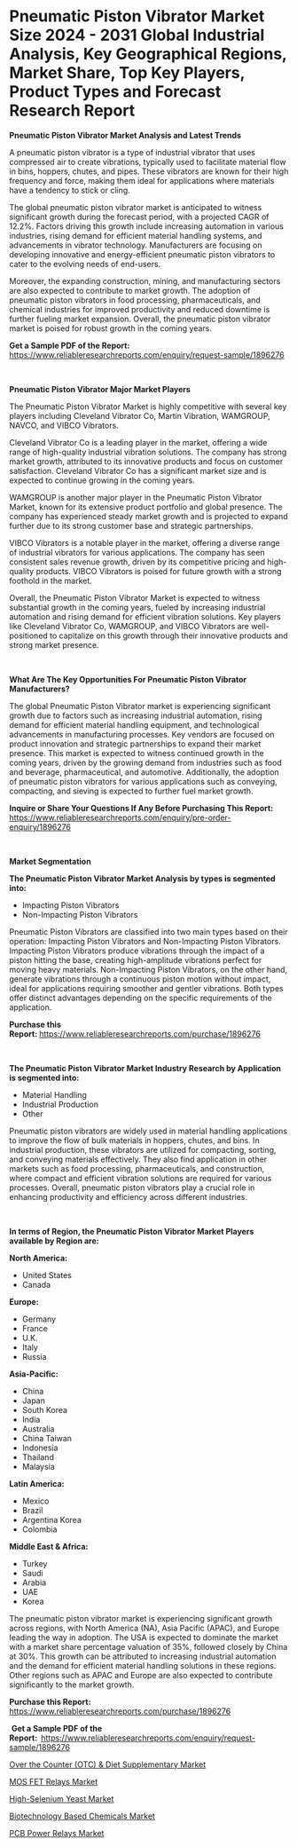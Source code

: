 <p><h1>Pneumatic Piston Vibrator Market Size 2024 - 2031 Global Industrial Analysis, Key Geographical Regions, Market Share, Top Key Players, Product Types and Forecast Research Report</h1></p><p><strong>Pneumatic Piston Vibrator Market Analysis and Latest Trends</strong></p>
<p><p>A pneumatic piston vibrator is a type of industrial vibrator that uses compressed air to create vibrations, typically used to facilitate material flow in bins, hoppers, chutes, and pipes. These vibrators are known for their high frequency and force, making them ideal for applications where materials have a tendency to stick or cling.</p><p>The global pneumatic piston vibrator market is anticipated to witness significant growth during the forecast period, with a projected CAGR of 12.2%. Factors driving this growth include increasing automation in various industries, rising demand for efficient material handling systems, and advancements in vibrator technology. Manufacturers are focusing on developing innovative and energy-efficient pneumatic piston vibrators to cater to the evolving needs of end-users.</p><p>Moreover, the expanding construction, mining, and manufacturing sectors are also expected to contribute to market growth. The adoption of pneumatic piston vibrators in food processing, pharmaceuticals, and chemical industries for improved productivity and reduced downtime is further fueling market expansion. Overall, the pneumatic piston vibrator market is poised for robust growth in the coming years.</p></p>
<p><strong>Get a Sample PDF of the Report:&nbsp;</strong> <a href="https://www.reliableresearchreports.com/enquiry/request-sample/1896276">https://www.reliableresearchreports.com/enquiry/request-sample/1896276</a></p>
<p>&nbsp;</p>
<p><strong>Pneumatic Piston Vibrator Major Market Players</strong></p>
<p><p>The Pneumatic Piston Vibrator Market is highly competitive with several key players including Cleveland Vibrator Co, Martin Vibration, WAMGROUP, NAVCO, and VIBCO Vibrators. </p><p>Cleveland Vibrator Co is a leading player in the market, offering a wide range of high-quality industrial vibration solutions. The company has strong market growth, attributed to its innovative products and focus on customer satisfaction. Cleveland Vibrator Co has a significant market size and is expected to continue growing in the coming years.</p><p>WAMGROUP is another major player in the Pneumatic Piston Vibrator Market, known for its extensive product portfolio and global presence. The company has experienced steady market growth and is projected to expand further due to its strong customer base and strategic partnerships.</p><p>VIBCO Vibrators is a notable player in the market, offering a diverse range of industrial vibrators for various applications. The company has seen consistent sales revenue growth, driven by its competitive pricing and high-quality products. VIBCO Vibrators is poised for future growth with a strong foothold in the market.</p><p>Overall, the Pneumatic Piston Vibrator Market is expected to witness substantial growth in the coming years, fueled by increasing industrial automation and rising demand for efficient vibration solutions. Key players like Cleveland Vibrator Co, WAMGROUP, and VIBCO Vibrators are well-positioned to capitalize on this growth through their innovative products and strong market presence.</p></p>
<p>&nbsp;</p>
<p><strong>What Are The Key Opportunities For Pneumatic Piston Vibrator Manufacturers?</strong></p>
<p><p>The global Pneumatic Piston Vibrator market is experiencing significant growth due to factors such as increasing industrial automation, rising demand for efficient material handling equipment, and technological advancements in manufacturing processes. Key vendors are focused on product innovation and strategic partnerships to expand their market presence. This market is expected to witness continued growth in the coming years, driven by the growing demand from industries such as food and beverage, pharmaceutical, and automotive. Additionally, the adoption of pneumatic piston vibrators for various applications such as conveying, compacting, and sieving is expected to further fuel market growth.</p></p>
<p><strong>Inquire or Share Your Questions If Any Before Purchasing This Report:</strong> <a href="https://www.reliableresearchreports.com/enquiry/pre-order-enquiry/1896276">https://www.reliableresearchreports.com/enquiry/pre-order-enquiry/1896276</a></p>
<p>&nbsp;</p>
<p><strong>Market Segmentation</strong></p>
<p><strong>The Pneumatic Piston Vibrator Market Analysis by types is segmented into:</strong></p>
<p><ul><li>Impacting Piston Vibrators</li><li>Non-Impacting Piston Vibrators</li></ul></p>
<p><p>Pneumatic Piston Vibrators are classified into two main types based on their operation: Impacting Piston Vibrators and Non-Impacting Piston Vibrators. Impacting Piston Vibrators produce vibrations through the impact of a piston hitting the base, creating high-amplitude vibrations perfect for moving heavy materials. Non-Impacting Piston Vibrators, on the other hand, generate vibrations through a continuous piston motion without impact, ideal for applications requiring smoother and gentler vibrations. Both types offer distinct advantages depending on the specific requirements of the application.</p></p>
<p><strong>Purchase this Report:&nbsp;</strong><a href="https://www.reliableresearchreports.com/purchase/1896276">https://www.reliableresearchreports.com/purchase/1896276</a></p>
<p>&nbsp;</p>
<p><strong>The Pneumatic Piston Vibrator Market Industry Research by Application is segmented into:</strong></p>
<p><ul><li>Material Handling</li><li>Industrial Production</li><li>Other</li></ul></p>
<p><p>Pneumatic piston vibrators are widely used in material handling applications to improve the flow of bulk materials in hoppers, chutes, and bins. In industrial production, these vibrators are utilized for compacting, sorting, and conveying materials effectively. They also find application in other markets such as food processing, pharmaceuticals, and construction, where compact and efficient vibration solutions are required for various processes. Overall, pneumatic piston vibrators play a crucial role in enhancing productivity and efficiency across different industries.</p></p>
<p>&nbsp;</p>
<p><strong>In terms of Region, the Pneumatic Piston Vibrator Market Players available by Region are:</strong></p>
<p>
    <p> <strong> North America: </strong>
        <ul>
            <li>United States</li>
            <li>Canada</li>
        </ul>
        </p> 
    <p> <strong> Europe: </strong>
        <ul>
            <li>Germany</li>
            <li>France</li>
            <li>U.K.</li>
            <li>Italy</li>
            <li>Russia</li>
        </ul>
        </p> 
    <p> <strong> Asia-Pacific: </strong>
        <ul>
            <li>China</li>
            <li>Japan</li>
            <li>South Korea</li>
            <li>India</li>
            <li>Australia</li>
            <li>China Taiwan</li>
            <li>Indonesia</li>
            <li>Thailand</li>
            <li>Malaysia</li>
        </ul>
        </p> 
    <p> <strong> Latin America: </strong>
        <ul>
            <li>Mexico</li>
            <li>Brazil</li>
            <li>Argentina Korea</li>
            <li>Colombia</li>
        </ul>
        </p> 
    <p> <strong> Middle East & Africa: </strong>
        <ul>
            <li>Turkey</li>
            <li>Saudi</li>
            <li>Arabia</li>
            <li>UAE</li>
            <li>Korea</li>
        </ul>
    </p>
    </p>
<p><p>The pneumatic piston vibrator market is experiencing significant growth across regions, with North America (NA), Asia Pacific (APAC), and Europe leading the way in adoption. The USA is expected to dominate the market with a market share percentage valuation of 35%, followed closely by China at 30%. This growth can be attributed to increasing industrial automation and the demand for efficient material handling solutions in these regions. Other regions such as APAC and Europe are also expected to contribute significantly to the market growth.</p></p>
<p><strong>Purchase this Report: </strong><a href="https://www.reliableresearchreports.com/purchase/1896276">https://www.reliableresearchreports.com/purchase/1896276</a></p>
<p>&nbsp;<strong>Get a Sample PDF of the Report:&nbsp;&nbsp;</strong><a href="https://www.reliableresearchreports.com/enquiry/request-sample/1896276">https://www.reliableresearchreports.com/enquiry/request-sample/1896276</a></p>
<p><strong></strong></p>
<p><p><a href="https://bubble-tree-ea4.notion.site/Over-the-Counter-OTC-Diet-Supplementary-Market-Size-Share-Trends-Analysis-Report-By-Material--5ce409176fd34044a9831c674583909a">Over the Counter (OTC) & Diet Supplementary Market</a></p><p><a href="https://view.publitas.com/reportprime-1/mos-fet-relays-market-analysis-and-market-size-global-industry-overview-market-segmentation-and-forecast-2024-to-2031/">MOS FET Relays Market</a></p><p><a href="https://glittery-fuchsia-86a.notion.site/High-Selenium-Yeast-Market-Size-Growth-Outlook-from-2024-to-2031-projecting-at-Market-s-Trends-Ana-1401fd53fcc84c6984c91323d887b379">High-Selenium Yeast Market</a></p><p><a href="https://silk-columnist-571.notion.site/Biotechnology-Based-Chemicals-Market-Size-Focuses-on-Market-Dynamics-In-Depth-Analysis-and-Future-P-3354c09d37024434b273d3cf704f08d6">Biotechnology Based Chemicals Market</a></p><p><a href="https://view.publitas.com/reportprime-1/pcb-power-relays-market-research-report-provides-critical-insights-that-can-help-shape-business-development-and-investment-strategies/">PCB Power Relays Market</a></p></p>